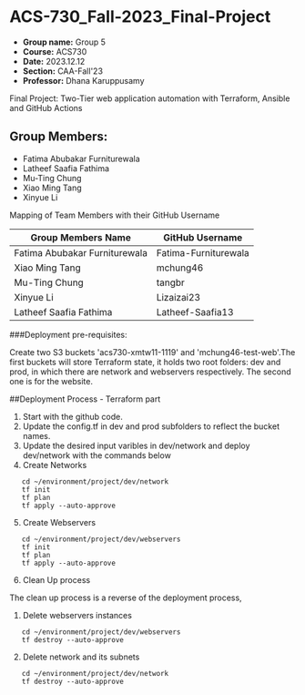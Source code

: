 # ACS-730_Fall-2023_Final-Project


- **Group name:** Group 5
- **Course:** ACS730
- **Date:** 2023.12.12
- **Section:** CAA-Fall'23
- **Professor:** Dhana Karuppusamy

Final Project: Two-Tier web application automation with Terraform, Ansible and GitHub Actions

## Group Members:

- Fatima Abubakar Furniturewala
- Latheef Saafia Fathima
- Mu-Ting Chung
- Xiao Ming Tang
- Xinyue Li

Mapping of Team Members with their GitHub Username

| Group Members Name              | GitHub Username       |
|--------------------------------|-----------------------|
| Fatima Abubakar Furniturewala  | Fatima-Furniturewala  |
| Xiao Ming Tang                 | mchung46              |
| Mu-Ting Chung                  | tangbr                |
| Xinyue Li                      | Lizaizai23            |
| Latheef Saafia Fathima         | Latheef-Saafia13      |

###Deployment pre-requisites:

Create two S3 buckets 'acs730-xmtw11-1119' and 'mchung46-test-web'.The first buckets will store Terraform state, it holds two root folders: dev and prod, in which there are network and webservers respectively. The second one is for the website.

##Deployment Process - Terraform part

1.  Start with the github code.
2.  Update the config.tf in dev and prod subfolders to reflect the bucket names.
3.  Update the desired input varibles in dev/network and deploy dev/network with the commands below
4.  Create Networks

 ```
    cd ~/environment/project/dev/network 
    tf init
    tf plan
    tf apply --auto-approve    
 ```

5. Create Webservers

```
   cd ~/environment/project/dev/webservers 
   tf init
   tf plan
   tf apply --auto-approve
```


6. Clean Up process

The clean up process is a reverse of the deployment process,

1. Delete webservers instances 

```
   cd ~/environment/project/dev/webservers 
   tf destroy --auto-approve
```

2. Delete  network and its subnets 

```
   cd ~/environment/project/dev/network 
   tf destroy --auto-approve
```
